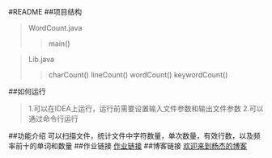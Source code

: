 #README
##项目结构
>WordCount.java
>>main()

>Lib.java
>>charCount()
>>lineCount()
>>wordCount()
>>keywordCount()

##如何运行
>1.可以在IDEA上运行，运行前需要设置输入文件参数和输出文件参数
>2.可以通过命令行运行

##功能介绍
可以扫描文件，统计文件中字符数量，单次数量，有效行数，以及频率前十的单词和数量
##作业链接
[作业链接](https://edu.cnblogs.com/campus/fzu/2021SpringSoftwareEngineeringPractice/homework/11740)
##博客链接
[欢迎来到杨杰的博客](https://www.cnblogs.com/ye33/)

